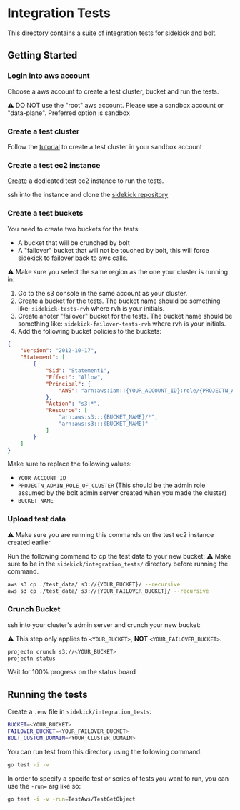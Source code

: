 # Integration Tests

This directory contains a suite of integration tests for sidekick and bolt.

## Getting Started

### Login into aws account

Choose a aws account to create a test cluster, bucket and run the tests.

:warning: DO NOT use the "root" aws account. Please use a sandbox account or "data-plane". Preferred option is sandbox

### Create a test cluster

Follow the [tutorial](https://docs.google.com/document/d/1SK3gg7th5UbXQpzzhAgvms-Yq-IhHq6JRt8z_2gyoGg/edit#heading=h.bafob67q0tz0) to create a test cluster in your sandbox account

### Create a test ec2 instance

[Create](https://docs.google.com/document/d/1SK3gg7th5UbXQpzzhAgvms-Yq-IhHq6JRt8z_2gyoGg/edit#heading=h.b3g5yr5tcsus) a dedicated test ec2 instance to run the tests.

ssh into the instance and clone the [sidekick repository](https://github.com/project-n-oss/sidekick)

### Create a test buckets

You need to create two buckets for the tests:
- A bucket that will be crunched by bolt
- A "failover" bucket that will not be touched by bolt, this will force sidekick to failover back to aws calls.

:warning: Make sure you select the same region as the one your cluster is running in.

1. Go to the s3 console in the same account as your cluster.
2. Create a bucket for the tests. The bucket name should be something like: `sidekick-tests-rvh` where rvh is your initials.
3. Create anoter "failover" bucket for the tests. The bucket name should be something like: `sidekick-failover-tests-rvh` where rvh is your initials.
4. Add the following bucket policies to the buckets:

```json
{
    "Version": "2012-10-17",
    "Statement": [
        {
            "Sid": "Statement1",
            "Effect": "Allow",
            "Principal": {
                "AWS": "arn:aws:iam::{YOUR_ACCOUNT_ID}:role/{PROJECTN_ADMIN_ROLE_OF_CLUSTER}"
            },
            "Action": "s3:*",
            "Resource": [
                "arn:aws:s3:::{BUCKET_NAME}/*",
                "arn:aws:s3:::{BUCKET_NAME}"
            ]
        }
    ]
}
```

Make sure to replace the following values:
- `YOUR_ACCOUNT_ID`
- `PROJECTN_ADMIN_ROLE_OF_CLUSTER` (This should be the admin role assumed by the bolt admin server created when you made the cluster)
- `BUCKET_NAME`

### Upload test data

:warning: Make sure you are running this commands on the test ec2 instance created earlier

Run the following command to cp the test data to your new bucket:
:warning: Make sure to be in the `sidekick/integration_tests/` directory before running the command.

```bash
aws s3 cp ./test_data/ s3://{YOUR_BUCKET}/ --recursive
aws s3 cp ./test_data/ s3://{YOUR_FAILOVER_BUCKET}/ --recursive
```

### Crunch Bucket

ssh into your cluster's admin server and crunch your new bucket:

:warning: This step only applies to `<YOUR_BUCKET>`, **NOT** `<YOUR_FAILOVER_BUCKET>`.

```bash
projectn crunch s3://<YOUR_BUCKET>
projectn status
```

Wait for 100% progress on the status board

## Running the tests

Create a `.env` file in `sidekick/integration_tests`:

```bash
BUCKET=<YOUR_BUCKET>
FAILOVER_BUCKET=<YOUR_FAILOVER_BUCKET>
BOLT_CUSTOM_DOMAIN=<YOUR_CLUSTER_DOMAIN>
```

You can run test from this directory using the following command:

```bash
go test -i -v 
```

In order to specify a specifc test or series of tests you want to run, you can use the `-run=` arg like so:

```bash
go test -i -v -run=TestAws/TestGetObject
```
